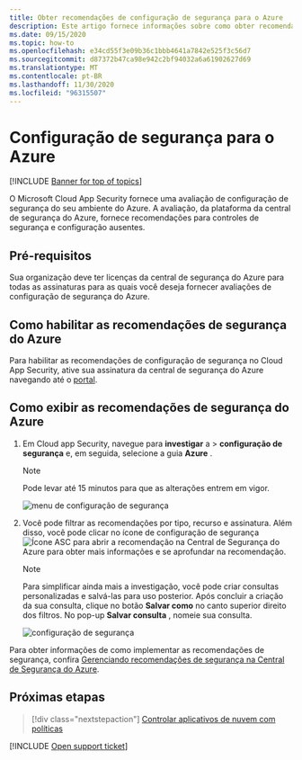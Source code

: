 ```yaml
---
title: Obter recomendações de configuração de segurança para o Azure
description: Este artigo fornece informações sobre como obter recomendações de configuração de segurança no Cloud App Security integrando-se à central de segurança do Azure.
ms.date: 09/15/2020
ms.topic: how-to
ms.openlocfilehash: e34cd55f3e09b36c1bbb4641a7842e525f3c56d7
ms.sourcegitcommit: d87372b47ca98e942c2bf94032a6a61902627d69
ms.translationtype: MT
ms.contentlocale: pt-BR
ms.lasthandoff: 11/30/2020
ms.locfileid: "96315507"
---
```

# <a name="security-configuration-for-azure"></a>Configuração de segurança para o Azure

[!INCLUDE [Banner for top of topics](includes/banner.md)]

O Microsoft Cloud App Security fornece uma avaliação de configuração de segurança do seu ambiente do Azure. A avaliação, da plataforma da central de segurança do Azure, fornece recomendações para controles de segurança e configuração ausentes.

## <a name="prerequisites"></a>Pré-requisitos

Sua organização deve ter licenças da central de segurança do Azure para todas as assinaturas para as quais você deseja fornecer avaliações de configuração de segurança do Azure.

## <a name="how-to-enable-azure-security-recommendations"></a>Como habilitar as recomendações de segurança do Azure

Para habilitar as recomendações de configuração de segurança no Cloud App Security, ative sua assinatura da central de segurança do Azure navegando até o <a href="https://ms.portal.azure.com/#blade/Microsoft_Azure_Security/SecurityMenuBlade/0" target="_blank">portal</a>.

## <a name="how-to-view-azure-security-recommendations"></a>Como exibir as recomendações de segurança do Azure

1. Em Cloud app Security, navegue para **investigar** a  >  **configuração de segurança** e, em seguida, selecione a guia **Azure** .

    > [!NOTE]
    > Pode levar até 15 minutos para que as alterações entrem em vigor.

    ![menu de configuração de segurança](media/security-configuration-menu.png)

1. Você pode filtrar as recomendações por tipo, recurso e assinatura. Além disso, você pode clicar no ícone de configuração de segurança ![Ícone ASC](media/asc-icon.png) para abrir a recomendação na Central de Segurança do Azure para obter mais informações e se aprofundar na recomendação.

    > [!NOTE]
    > Para simplificar ainda mais a investigação, você pode criar consultas personalizadas e salvá-las para uso posterior. Após concluir a criação da sua consulta, clique no botão **Salvar como** no canto superior direito dos filtros.  No pop-up **Salvar consulta** , nomeie sua consulta.

    ![configuração de segurança](media/security-configuration-azure.png)

Para obter informações de como implementar as recomendações de segurança, confira [Gerenciando recomendações de segurança na Central de Segurança do Azure](/azure/security-center/security-center-recommendations).

## <a name="next-steps"></a>Próximas etapas

> [!div class="nextstepaction"]
> [Controlar aplicativos de nuvem com políticas](control-cloud-apps-with-policies.md)

[!INCLUDE [Open support ticket](includes/support.md)]